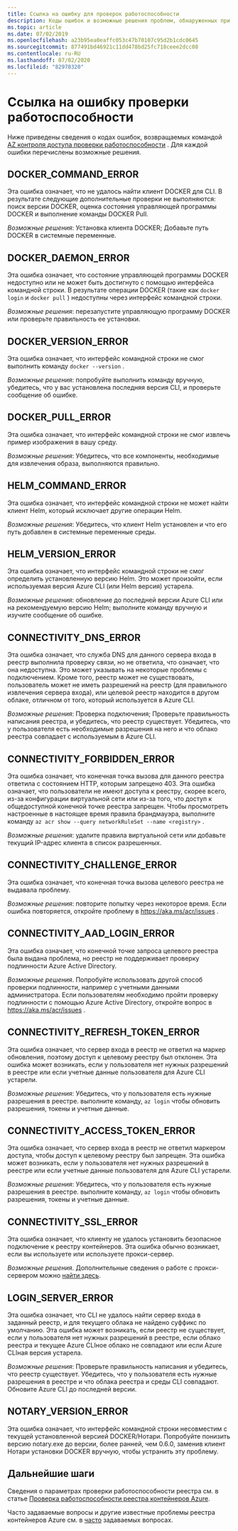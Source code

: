 ```yaml
---
title: Ссылка на ошибку для проверок работоспособности
description: Коды ошибок и возможные решения проблем, обнаруженных при выполнении команды AZ контроля доступа проверки работоспособности в реестре контейнеров Azure
ms.topic: article
ms.date: 07/02/2019
ms.openlocfilehash: a23b95ea0eaffc053c47b70107c95d2b1cdc0645
ms.sourcegitcommit: 877491bd46921c11dd478bd25fc718ceee2dcc08
ms.contentlocale: ru-RU
ms.lasthandoff: 07/02/2020
ms.locfileid: "82978320"
---
```

# <a name="health-check-error-reference"></a>Ссылка на ошибку проверки работоспособности

Ниже приведены сведения о кодах ошибок, возвращаемых командой [AZ контроля доступа проверки работоспособности][az-acr-check-health] . Для каждой ошибки перечислены возможные решения.

## <a name="docker_command_error"></a>DOCKER_COMMAND_ERROR

Эта ошибка означает, что не удалось найти клиент DOCKER для CLI. В результате следующие дополнительные проверки не выполняются: поиск версии DOCKER, оценка состояния управляющей программы DOCKER и выполнение команды DOCKER Pull.

*Возможные решения*: Установка клиента DOCKER; Добавьте путь DOCKER в системные переменные.

## <a name="docker_daemon_error"></a>DOCKER_DAEMON_ERROR

Эта ошибка означает, что состояние управляющей программы DOCKER недоступно или не может быть достигнуто с помощью интерфейса командной строки. В результате операции DOCKER (такие как `docker login` и `docker pull` ) недоступны через интерфейс командной строки.

*Возможные решения*: перезапустите управляющую программу DOCKER или проверьте правильность ее установки.

## <a name="docker_version_error"></a>DOCKER_VERSION_ERROR

Эта ошибка означает, что интерфейс командной строки не смог выполнить команду `docker --version` .

*Возможные решения*: попробуйте выполнить команду вручную, убедитесь, что у вас установлена последняя версия CLI, и проверьте сообщение об ошибке.

## <a name="docker_pull_error"></a>DOCKER_PULL_ERROR

Эта ошибка означает, что интерфейс командной строки не смог извлечь пример изображения в вашу среду.

*Возможные решения*: Убедитесь, что все компоненты, необходимые для извлечения образа, выполняются правильно.

## <a name="helm_command_error"></a>HELM_COMMAND_ERROR

Эта ошибка означает, что интерфейс командной строки не может найти клиент Helm, который исключает другие операции Helm.

*Возможные решения*: Убедитесь, что клиент Helm установлен и что его путь добавлен в системные переменные среды.

## <a name="helm_version_error"></a>HELM_VERSION_ERROR

Эта ошибка означает, что интерфейс командной строки не смог определить установленную версию Helm. Это может произойти, если используемая версия Azure CLI (или Helm версия) устарела.

*Возможные решения*: обновление до последней версии Azure CLI или на рекомендуемую версию Helm; выполните команду вручную и изучите сообщение об ошибке.

## <a name="connectivity_dns_error"></a>CONNECTIVITY_DNS_ERROR

Эта ошибка означает, что служба DNS для данного сервера входа в реестр выполнила проверку связи, но не ответила, что означает, что она недоступна. Это может указывать на некоторые проблемы с подключением. Кроме того, реестр может не существовать, пользователь может не иметь разрешений на реестр (для правильного извлечения сервера входа), или целевой реестр находится в другом облаке, отличном от того, который используется в Azure CLI.

*Возможные решения*: Проверка подключения; Проверьте правильность написания реестра, и убедитесь, что реестр существует. Убедитесь, что у пользователя есть необходимые разрешения на него и что облако реестра совпадает с используемым в Azure CLI.

## <a name="connectivity_forbidden_error"></a>CONNECTIVITY_FORBIDDEN_ERROR

Эта ошибка означает, что конечная точка вызова для данного реестра ответила с состоянием HTTP, которым запрещено 403. Эта ошибка означает, что пользователи не имеют доступа к реестру, скорее всего, из-за конфигурации виртуальной сети или из-за того, что доступ к общедоступной конечной точке реестра запрещен. Чтобы просмотреть настроенные в настоящее время правила брандмауэра, выполните команду `az acr show --query networkRuleSet --name <registry>` .

*Возможные решения*: удалите правила виртуальной сети или добавьте текущий IP-адрес клиента в список разрешенных.

## <a name="connectivity_challenge_error"></a>CONNECTIVITY_CHALLENGE_ERROR

Эта ошибка означает, что конечная точка вызова целевого реестра не выдавала проблему.

*Возможные решения*: повторите попытку через некоторое время. Если ошибка повторяется, откройте проблему в https://aka.ms/acr/issues .

## <a name="connectivity_aad_login_error"></a>CONNECTIVITY_AAD_LOGIN_ERROR

Эта ошибка означает, что конечной точке запроса целевого реестра была выдана проблема, но реестр не поддерживает проверку подлинности Azure Active Directory.

*Возможные решения*. Попробуйте использовать другой способ проверки подлинности, например с учетными данными администратора. Если пользователям необходимо пройти проверку подлинности с помощью Azure Active Directory, откройте вопрос в https://aka.ms/acr/issues .

## <a name="connectivity_refresh_token_error"></a>CONNECTIVITY_REFRESH_TOKEN_ERROR

Эта ошибка означает, что сервер входа в реестр не ответил на маркер обновления, поэтому доступ к целевому реестру был отклонен. Эта ошибка может возникать, если у пользователя нет нужных разрешений в реестре или если учетные данные пользователя для Azure CLI устарели.

*Возможные решения*: Убедитесь, что у пользователя есть нужные разрешения в реестре. выполните команду, `az login` чтобы обновить разрешения, токены и учетные данные.

## <a name="connectivity_access_token_error"></a>CONNECTIVITY_ACCESS_TOKEN_ERROR

Эта ошибка означает, что сервер входа в реестр не ответил маркером доступа, чтобы доступ к целевому реестру был запрещен. Эта ошибка может возникать, если у пользователя нет нужных разрешений в реестре или если учетные данные пользователя для Azure CLI устарели.

*Возможные решения*: Убедитесь, что у пользователя есть нужные разрешения в реестре. выполните команду, `az login` чтобы обновить разрешения, токены и учетные данные.

## <a name="connectivity_ssl_error"></a>CONNECTIVITY_SSL_ERROR

Эта ошибка означает, что клиенту не удалось установить безопасное подключение к реестру контейнеров. Эта ошибка обычно возникает, если вы используете или используете прокси-сервер.

*Возможные решения*. Дополнительные сведения о работе с прокси-сервером можно [найти здесь](https://github.com/Azure/azure-cli/blob/master/doc/use_cli_effectively.md#working-behind-a-proxy).

## <a name="login_server_error"></a>LOGIN_SERVER_ERROR

Эта ошибка означает, что CLI не удалось найти сервер входа в заданный реестр, и для текущего облака не найдено суффикс по умолчанию. Эта ошибка может возникать, если реестр не существует, если у пользователя нет нужных разрешений в реестре, если облако реестра и текущее Azure CLIное облако не совпадают или если Azure CLIная версия устарела.

*Возможные решения*: Проверьте правильность написания и убедитесь, что реестр существует. Убедитесь, что у пользователя есть нужные разрешения в реестре и что облака реестра и среды CLI совпадают. Обновите Azure CLI до последней версии.

## <a name="notary_version_error"></a>NOTARY_VERSION_ERROR

Эта ошибка означает, что интерфейс командной строки несовместим с текущей установленной версией DOCKER/Нотари. Попробуйте понизить версию notary.exe до версии, более ранней, чем 0.6.0, заменив клиент Нотари установки DOCKER вручную, чтобы устранить эту проблему.

## <a name="next-steps"></a>Дальнейшие шаги

Сведения о параметрах проверки работоспособности реестра см. в статье [Проверка работоспособности реестра контейнеров Azure](container-registry-check-health.md).

Часто задаваемые вопросы и другие известные проблемы реестра контейнеров Azure см. в [часто](container-registry-faq.md) задаваемых вопросах.





<!-- LINKS - internal -->
[az-acr-check-health]: /cli/azure/acr#az-acr-check-health
